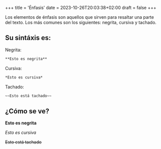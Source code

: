 +++
title = 'Énfasis'
date = 2023-10-26T20:03:38+02:00
draft = false
+++

Los elementos de énfasis son aquellos que sirven para resaltar una parte del texto. Los más comunes son los siguientes: negrita, cursiva y tachado.

## Su sintáxis es:

Negrita:

```markdown
**Esto es negrita**
```

Cursiva:

```markdown
*Esto es cursiva*
```

Tachado:

```markdown
~~Esto está tachado~~
```

## ¿Cómo se ve?

**Esto es negrita**

*Esto es cursiva*

~~Esto está tachado~~